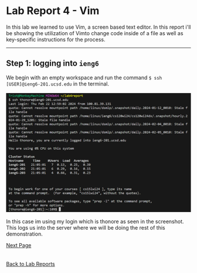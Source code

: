 # Lab Report 4 - Vim
In this lab we learned to use Vim, a screen based text editor. In this report i'll be showing the 
utilization of Vimto change code inside of a file as well as key-specific instructions for the process.

---
## Step 1: logging into `ieng6`
We begin with an empty workspace and run the command `$ ssh [USER]@ieng6-201.ucsd.edu` in the terminal.  
\
![](lab4_firstStep.png)  

In this case im using my login which is thonore as seen in the screenshot.  
This logs us into the server where we will be doing the rest of this demonstration. 
  
[Next Page](lab4_2ndPg.md)  
  \
  \
[Back to Lab Reports](index.md)
